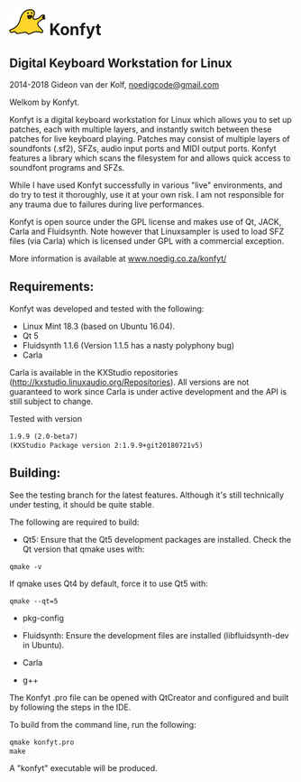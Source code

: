![Konfyt Logo](icons/konfytReadmeLogo.png)
Konfyt
======
Digital Keyboard Workstation for Linux
--------------------------------------

2014-2018 Gideon van der Kolf, noedigcode@gmail.com

Welkom by Konfyt.

Konfyt is a digital keyboard workstation for Linux which allows you to set up
patches, each with multiple layers, and instantly switch between these patches
for live keyboard playing. Patches may consist of multiple layers of soundfonts
(.sf2), SFZs, audio input ports and MIDI output ports. Konfyt features a library
which scans the filesystem for and allows quick access to soundfont programs and
SFZs.

While I have used Konfyt successfully in various "live" environments, and do try
to test it thoroughly, use it at your own risk. I am not responsible for any trauma
due to failures during live performances.

Konfyt is open source under the GPL license and makes use of Qt, JACK, Carla and
Fluidsynth. Note however that Linuxsampler is used to load SFZ files (via Carla)
which is licensed under GPL with a commercial exception.

More information is available at www.noedig.co.za/konfyt/


Requirements:
-------------
Konfyt was developed and tested with the following:
* Linux Mint 18.3 (based on Ubuntu 16.04).
* Qt 5
* Fluidsynth 1.1.6 (Version 1.1.5 has a nasty polyphony bug)
* Carla

Carla is available in the KXStudio repositories (http://kxstudio.linuxaudio.org/Repositories).
All versions are not guaranteed to work since Carla is under active development and the API is still subject to change.

Tested with version
```
1.9.9 (2.0-beta7)
(KXStudio Package version 2:1.9.9+git20180721v5)
```


Building:
---------
See the testing branch for the latest features. Although it's still technically
under testing, it should be quite stable.

The following are required to build:

* Qt5: Ensure that the Qt5 development packages are installed.
Check the Qt version that qmake uses with:
```
qmake -v
```

If qmake uses Qt4 by default, force it to use Qt5 with:
```
qmake --qt=5
```

* pkg-config

* Fluidsynth: Ensure the development files are installed (libfluidsynth-dev in Ubuntu).

* Carla

* g++


The Konfyt .pro file can be opened with QtCreator and configured and built by following
the steps in the IDE.

To build from the command line, run the following:
```
qmake konfyt.pro
make
```

A "konfyt" executable will be produced.


